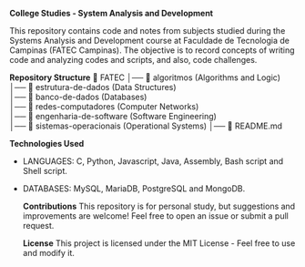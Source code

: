 **College Studies - System Analysis and Development**

  This repository contains code and notes from subjects studied during the Systems Analysis and Development course at Faculdade de Tecnologia de Campinas 
(FATEC Campinas). The objective is to record concepts of writing code and analyzing codes and scripts, and also, code challenges.

**Repository Structure**
📂 FATEC 
│── 📂 algoritmos (Algorithms and Logic) 
│── 📂 estrutura-de-dados (Data Structures)  
│── 📂 banco-de-dados (Databases)  
│── 📂 redes-computadores (Computer Networks)  
│── 📂 engenharia-de-software (Software Engineering)  
│── 📂 sistemas-operacionais (Operational Systems)
│── 📜 README.md  

**Technologies Used**
- LANGUAGES: C, Python, Javascript, Java, Assembly, Bash script and Shell script.
- DATABASES: MySQL, MariaDB, PostgreSQL and MongoDB.

  **Contributions**
  This repository is for personal study, but suggestions and improvements are welcome! Feel free to open an issue or submit a pull request.

  **License**
  This project is licensed under the MIT License - Feel free to use and modify it.
